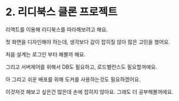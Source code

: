 # 2. 리디북스 클론 프로젝트

리액트를 이용해 리디북스를 따라해보려고 해요.

첫 화면을 디자인해야 하는데, 생각보다 감이 잡히질 않아 많은 고민을 했어요.

처음 설계는 로그인 부터 해볼까 해요.

그리고 서버제어를 위해서 DB도 필요하고, 로드밸런스도 필요할꺼에요.

아 그리고 쉬운 배포를 위해 도커를 사용하는것도 필요하겠어요.

이것저것 해보고 싶은건 많은데 손에 잡히지 않아요. 그래도 더 공부해볼꺼에요.

